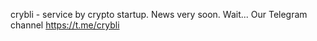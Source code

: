 crybli - service by crypto startup.
News very soon. Wait...
Our Telegram channel https://t.me/crybli
